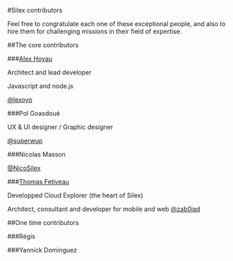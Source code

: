 #Silex contributors

Feel free to congratulate each one of these exceptional people, and also to hire them for challenging missions in their field of expertise.

##The core contributors

###[Alex Hoyau](http://lexoyo.me)

Architect and lead developer

Javascript and node.js

[@lexoyo](https://twitter.com/lexoyo)

###Pol Goasdoué

UX & UI designer / Graphic designer

[@superwup](https://twitter.com/superwup)

###Nicolas Masson

[@NicoSilex‎](https://twitter.com/NicoSilex‎)

###[Thomas Fetiveau](http://www.tokom.fr/)

Developped Cloud Explorer (the heart of Silex)

Architect, consultant and developer for mobile and web [@zab0jad](https://twitter.com/zab0jad)

##One time contributors

###Régis

###Yannick Dominguez
